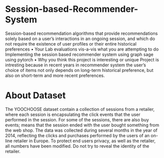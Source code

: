 # Session-based-Recommender-System
Session-based recommendation algorithms that provide recommendations
solely based on a user’s interactions in an ongoing session, and which do
not require the existence of user profiles or their entire historical
preferences
• Your Lab evaluations vis-a-vis what you are attempting to do
Implementing the session based recommender system using graph sage
using pytorch
• Why you think this project is interesting or unique
Project is intresting because in recent years in recommender system the
user’s choice of items not only depends on long-term historical preference,
but also on short-term and more recent preferences.

# About Dataset
The YOOCHOOSE dataset contain a collection of sessions from a
retailer, where each session is encapsulating the click events that the
user performed in the session. For some of the sessions, there are
also buy events; means that the session ended with the user bought
something from the web shop. The data was collected during several
months in the year of 2014, reflecting the clicks and purchases
performed by the users of an on-line retailer in Europe. To protect
end users privacy, as well as the retailer, all numbers have been
modified. Do not try to reveal the identity of the retailer.

